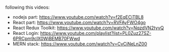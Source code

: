 following this videos:

- nodejs part: https://www.youtube.com/watch?v=f2EqECiTBL8
- React part: https://www.youtube.com/watch?v=RVFAyFWO4go
- React Redux Toolkit: https://www.youtube.com/watch?v=NqzdVN2tyvQ
- React Login: https://www.youtube.com/playlist?list=PL0Zuz27SZ-6PRCpm9clX0WiBEMB70FWwd
- MERN stack: https://www.youtube.com/watch?v=CvCiNeLnZ00
